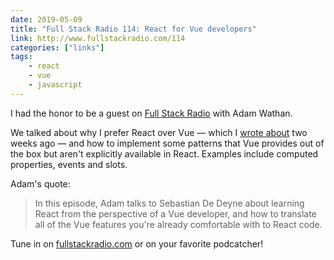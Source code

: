```yaml
---
date: 2019-05-09
title: "Full Stack Radio 114: React for Vue developers"
link: http://www.fullstackradio.com/114
categories: ["links"]
tags:
    - react
    - vue
    - javascript
---
```


I had the honor to be a guest on [Full Stack Radio](http://www.fullstackradio.com) with Adam Wathan.

We talked about why I prefer React over Vue — which I [wrote about](https://sebastiandedeyne.com/why-i-prefer-react-over-vue) two weeks ago — and how to implement some patterns that Vue provides out of the box but aren't explicitly available in React. Examples include computed properties, events and slots.

Adam's quote:

> In this episode, Adam talks to Sebastian De Deyne about learning React from the perspective of a Vue developer, and how to translate all of the Vue features you're already comfortable with to React code.

Tune in on [fullstackradio.com](http://www.fullstackradio.com/114) or on your favorite podcatcher!

